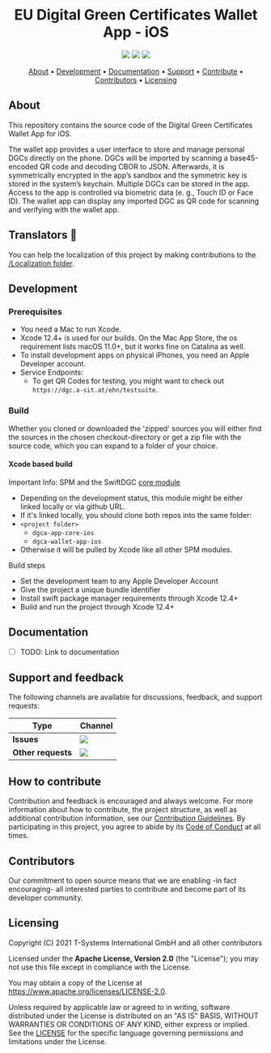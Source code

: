 <h1 align="center">
    EU Digital Green Certificates Wallet App - iOS
</h1>

<p align="center">
    <a href="/../../commits/" title="Last Commit"><img src="https://img.shields.io/github/last-commit/eu-digital-green-certificates/dgca-wallet-app-ios?style=flat"></a>
    <a href="/../../issues" title="Open Issues"><img src="https://img.shields.io/github/issues/eu-digital-green-certificates/dgca-wallet-app-ios?style=flat"></a>
    <a href="./LICENSE" title="License"><img src="https://img.shields.io/badge/License-Apache%202.0-green.svg?style=flat"></a>
</p>

<p align="center">
  <a href="#about">About</a> •
  <a href="#development">Development</a> •
  <a href="#documentation">Documentation</a> •
  <a href="#support-and-feedback">Support</a> •
  <a href="#how-to-contribute">Contribute</a> •
  <a href="#contributors">Contributors</a> •
  <a href="#licensing">Licensing</a>
</p>

## About

This repository contains the source code of the Digital Green Certificates Wallet App for iOS.

The wallet app provides a user interface to store and manage personal DGCs directly on the phone. DGCs will be imported by scanning a base45-encoded QR code and decoding CBOR to JSON. Afterwards, it is symmetrically encrypted in the app’s sandbox and the symmetric key is stored in the system’s keychain. Multiple DGCs can be stored in the app. Access to the app is controlled via biometric data (e. g., Touch ID or Face ID). The wallet app can display any imported DGC as QR code for scanning and verifying with the wallet app.

## Translators 💬

You can help the localization of this project by making contributions to the [/Localization folder](Localization/DGCAWallet).

## Development

### Prerequisites

- You need a Mac to run Xcode.
- Xcode 12.4+ is used for our builds. On the Mac App Store, the os requirement lists macOS 11.0+, but it works fine on Catalina as well.
- To install development apps on physical iPhones, you need an Apple Developer account.
- Service Endpoints:
  - To get QR Codes for testing, you might want to check out `https://dgc.a-sit.at/ehn/testsuite`.

### Build

Whether you cloned or downloaded the 'zipped' sources you will either find the sources in the chosen checkout-directory or get a zip file with the source code, which you can expand to a folder of your choice.

#### Xcode based build

Important Info: SPM and the SwiftDGC [core module](https://github.com/eu-digital-green-certificates/dgca-app-core-ios)
- Depending on the development status, this module might be either linked locally or via github URL.
- If it's linked locally, you should clone both repos into the same folder:
- `<project folder>`
    - `dgca-app-core-ios`
    - `dgca-wallet-app-ios`
- Otherwise it will be pulled by Xcode like all other SPM modules.

Build steps
- Set the development team to any Apple Developer Account
- Give the project a unique bundle identifier
- Install swift package manager requirements through Xcode 12.4+
- Build and run the project through Xcode 12.4+

## Documentation

- [ ] TODO: Link to documentation

## Support and feedback

The following channels are available for discussions, feedback, and support requests:

| Type               | Channel                                                                                                                                                                          |
| ------------------ | -------------------------------------------------------------------------------------------------------------------------------------------------------------------------------- |
| **Issues**         | <a href="/../../issues" title="Open Issues"><img src="https://img.shields.io/github/issues/eu-digital-green-certificates/dgca-wallet-app-ios?style=flat"></a>                    |
| **Other requests** | <a href="mailto:opensource@telekom.de" title="Email DGC Team"><img src="https://img.shields.io/badge/email-DGC%20team-green?logo=mail.ru&style=flat-square&logoColor=white"></a> |

## How to contribute

Contribution and feedback is encouraged and always welcome. For more information about how to contribute, the project structure, as well as additional contribution information, see our [Contribution Guidelines](./CONTRIBUTING.md). By participating in this project, you agree to abide by its [Code of Conduct](./CODE_OF_CONDUCT.md) at all times.

## Contributors

Our commitment to open source means that we are enabling -in fact encouraging- all interested parties to contribute and become part of its developer community.

## Licensing

Copyright (C) 2021 T-Systems International GmbH and all other contributors

Licensed under the **Apache License, Version 2.0** (the "License"); you may not use this file except in compliance with the License.

You may obtain a copy of the License at https://www.apache.org/licenses/LICENSE-2.0.

Unless required by applicable law or agreed to in writing, software distributed under the License is distributed on an "AS IS" BASIS, WITHOUT WARRANTIES OR CONDITIONS OF ANY KIND, either express or implied. See the [LICENSE](./LICENSE) for the specific language governing permissions and limitations under the License.
